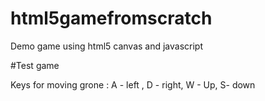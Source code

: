 # html5gamefromscratch
Demo game using html5 canvas and javascript


#Test game

Keys for moving grone : A - left , D - right, W - Up, S- down 
